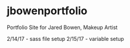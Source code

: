 # jbowenportfolio
Portfolio Site for Jared Bowen, Makeup Artist

2/14/17 - sass file setup
2/15/17 - variable setup
